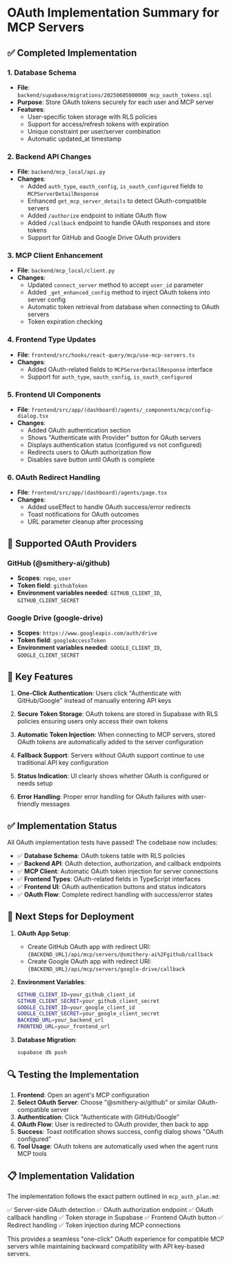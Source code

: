 # OAuth Implementation Summary for MCP Servers

## ✅ Completed Implementation

### 1. Database Schema

- **File**: `backend/supabase/migrations/20250605000000_mcp_oauth_tokens.sql`
- **Purpose**: Store OAuth tokens securely for each user and MCP server
- **Features**:
  - User-specific token storage with RLS policies
  - Support for access/refresh tokens with expiration
  - Unique constraint per user/server combination
  - Automatic updated_at timestamp

### 2. Backend API Changes

- **File**: `backend/mcp_local/api.py`
- **Changes**:
  - Added `auth_type`, `oauth_config`, `is_oauth_configured` fields to `MCPServerDetailResponse`
  - Enhanced `get_mcp_server_details` to detect OAuth-compatible servers
  - Added `/authorize` endpoint to initiate OAuth flow
  - Added `/callback` endpoint to handle OAuth responses and store tokens
  - Support for GitHub and Google Drive OAuth providers

### 3. MCP Client Enhancement

- **File**: `backend/mcp_local/client.py`
- **Changes**:
  - Updated `connect_server` method to accept `user_id` parameter
  - Added `_get_enhanced_config` method to inject OAuth tokens into server config
  - Automatic token retrieval from database when connecting to OAuth servers
  - Token expiration checking

### 4. Frontend Type Updates

- **File**: `frontend/src/hooks/react-query/mcp/use-mcp-servers.ts`
- **Changes**:
  - Added OAuth-related fields to `MCPServerDetailResponse` interface
  - Support for `auth_type`, `oauth_config`, `is_oauth_configured`

### 5. Frontend UI Components

- **File**: `frontend/src/app/(dashboard)/agents/_components/mcp/config-dialog.tsx`
- **Changes**:
  - Added OAuth authentication section
  - Shows "Authenticate with Provider" button for OAuth servers
  - Displays authentication status (configured vs not configured)
  - Redirects users to OAuth authorization flow
  - Disables save button until OAuth is complete

### 6. OAuth Redirect Handling

- **File**: `frontend/src/app/(dashboard)/agents/page.tsx`
- **Changes**:
  - Added useEffect to handle OAuth success/error redirects
  - Toast notifications for OAuth outcomes
  - URL parameter cleanup after processing

## 🔧 Supported OAuth Providers

### GitHub (@smithery-ai/github)

- **Scopes**: `repo`, `user`
- **Token field**: `githubToken`
- **Environment variables needed**: `GITHUB_CLIENT_ID`, `GITHUB_CLIENT_SECRET`

### Google Drive (google-drive)

- **Scopes**: `https://www.googleapis.com/auth/drive`
- **Token field**: `googleAccessToken`
- **Environment variables needed**: `GOOGLE_CLIENT_ID`, `GOOGLE_CLIENT_SECRET`

## 🌟 Key Features

1. **One-Click Authentication**: Users click "Authenticate with GitHub/Google" instead of manually entering API keys

2. **Secure Token Storage**: OAuth tokens are stored in Supabase with RLS policies ensuring users only access their own tokens

3. **Automatic Token Injection**: When connecting to MCP servers, stored OAuth tokens are automatically added to the server configuration

4. **Fallback Support**: Servers without OAuth support continue to use traditional API key configuration

5. **Status Indication**: UI clearly shows whether OAuth is configured or needs setup

6. **Error Handling**: Proper error handling for OAuth failures with user-friendly messages

## ✅ Implementation Status

All OAuth implementation tests have passed! The codebase now includes:

- ✅ **Database Schema**: OAuth tokens table with RLS policies
- ✅ **Backend API**: OAuth detection, authorization, and callback endpoints
- ✅ **MCP Client**: Automatic OAuth token injection for server connections
- ✅ **Frontend Types**: OAuth-related fields in TypeScript interfaces
- ✅ **Frontend UI**: OAuth authentication buttons and status indicators
- ✅ **OAuth Flow**: Complete redirect handling with success/error states

## 🚀 Next Steps for Deployment

1. **OAuth App Setup**:

   - Create GitHub OAuth app with redirect URI: `{BACKEND_URL}/api/mcp/servers/@smithery-ai%2Fgithub/callback`
   - Create Google OAuth app with redirect URI: `{BACKEND_URL}/api/mcp/servers/google-drive/callback`

2. **Environment Variables**:

   ```bash
   GITHUB_CLIENT_ID=your_github_client_id
   GITHUB_CLIENT_SECRET=your_github_client_secret
   GOOGLE_CLIENT_ID=your_google_client_id
   GOOGLE_CLIENT_SECRET=your_google_client_secret
   BACKEND_URL=your_backend_url
   FRONTEND_URL=your_frontend_url
   ```

3. **Database Migration**:
   ```bash
   supabase db push
   ```

## 🔍 Testing the Implementation

1. **Frontend**: Open an agent's MCP configuration
2. **Select OAuth Server**: Choose "@smithery-ai/github" or similar OAuth-compatible server
3. **Authentication**: Click "Authenticate with GitHub/Google"
4. **OAuth Flow**: User is redirected to OAuth provider, then back to app
5. **Success**: Toast notification shows success, config dialog shows "OAuth configured"
6. **Tool Usage**: OAuth tokens are automatically used when the agent runs MCP tools

## 📋 Implementation Validation

The implementation follows the exact pattern outlined in `mcp_auth_plan.md`:

✅ Server-side OAuth detection
✅ OAuth authorization endpoint
✅ OAuth callback handling
✅ Token storage in Supabase
✅ Frontend OAuth button
✅ Redirect handling
✅ Token injection during MCP connections

This provides a seamless "one-click" OAuth experience for compatible MCP servers while maintaining backward compatibility with API key-based servers.
